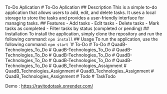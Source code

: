To-Do Aplication # To-Do Aplication ## Description This is a simple to-do application that allows users to add, edit, and delete tasks. It uses a local storage to store the tasks and provides a user-friendly interface for managing tasks. ## Features - Add tasks - Edit tasks - Delete tasks - Mark tasks as completed - Filter tasks by status (completed or pending) ## Installation To install the application, simply clone the repository and run the following command: ``` npm install ``` ## Usage To run the application, use the following command: ``` npm start ``` `# To-Do # To-Do # QuadB-Technologies_To_Do # QuadB-Technologies_To_Do # QuadB-Technologies_To_Do # QuadB-Technologies_To_Do # QuadB-Technologies_To_Do # QuadB-Technologies_To_Do # QuadB-Technologies_To_Do # QuadB_Technologies_Assignment # QuadB_Technologies_Assignment # QuadB_Technologies_Assignment # QuadB_Technologies_Assignment # Todo # TaskTodo

Demo :  https://ravitodotask.onrender.com/

